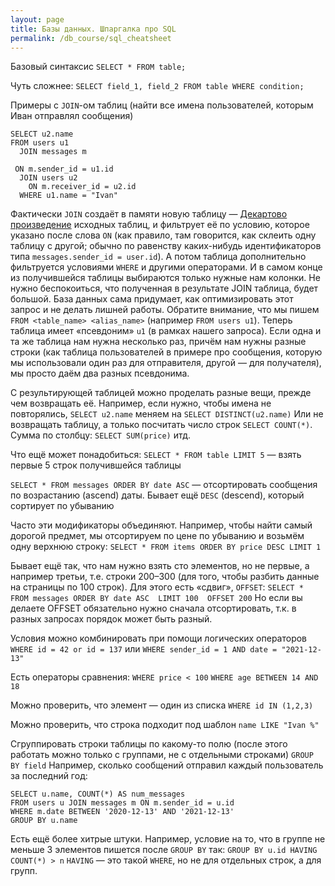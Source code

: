 ```yaml
---
layout: page
title: Базы данных. Шпаргалка про SQL
permalink: /db_course/sql_cheatsheet
---
```


Базовый синтаксис
```SELECT * FROM table;```

Чуть сложнее:
```SELECT field_1, field_2 FROM table WHERE condition;```

Примеры с `JOIN`-ом таблиц (найти все имена пользователей, которым Иван отправлял сообщения)
```
SELECT u2.name 
FROM users u1 
  JOIN messages m
   
 ON m.sender_id = u1.id
  JOIN users u2
    ON m.receiver_id = u2.id
  WHERE u1.name = "Ivan"
```

Фактически `JOIN` создаёт в памяти новую таблицу — [Декартово произведение](https://ru.wikipedia.org/wiki/Прямое_произведение) исходных таблиц, и фильтрует её по условию, которое указано после слова `ON` (как правило, там говорится, как склеить одну таблицу с другой; обычно по равенству каких-нибудь идентификаторов типа `messages.sender_id = user.id`). А потом таблица дополнительно фильтруется условиями `WHERE` и другими операторами. И в самом конце из получившейся таблицы выбираются только нужные нам колонки.
Не нужно беспокоиться, что полученная в результате JOIN таблица, будет большой. База данных сама придумает, как оптимизировать этот запрос и не делать лишней работы.
Обратите внимание, что мы пишем `FROM <table_name> <alias_name>` (например `FROM users u1`). Теперь таблица имеет «псевдоним» `u1` (в рамках нашего запроса). Если одна и та же таблица нам нужна несколько раз, причём нам нужны разные строки (как таблица пользователей в примере про сообщения, которую мы использовали один раз для отправителя, другой — для получателя), мы просто даём два разных псевдонима.

С результирующей таблицей можно проделать разные вещи, прежде чем возвращать её. Например, если нужно, чтобы имена не повторялись, 
```SELECT u2.name```
меняем на 
```SELECT DISTINCT(u2.name)```
Или не возвращать таблицу, а только посчитать число строк `SELECT COUNT(*)`. Сумма по столбцу: `SELECT SUM(price)` итд.

Что ещё может понадобиться:
`SELECT * FROM table LIMIT 5` — взять первые 5 строк получившейся таблицы

`SELECT * FROM messages ORDER BY date ASC` — отсортировать сообщения по возрастанию (ascend) даты. Бывает ещё `DESC` (descend), который сортирует по убыванию

Часто эти модификаторы объединяют. Например, чтобы найти самый дорогой предмет, мы отсортируем по цене по убыванию и возьмём одну верхнюю строку:
```SELECT * FROM items ORDER BY price DESC LIMIT 1```

Бывает ещё так, что нам нужно взять сто элементов, но не первые, а например третьи, т.е. строки 200–300  (для того, чтобы разбить данные на страницы по 100 строк). Для этого есть «сдвиг», `OFFSET`:
```SELECT * FROM messages ORDER BY date ASC  LIMIT 100  OFFSET 200```
Но если вы делаете OFFSET обязательно нужно сначала отсортировать, т.к. в разных запросах порядок может быть разный.

Условия можно комбинировать при помощи логических операторов
```WHERE id = 42 or id = 137```
или
```WHERE sender_id = 1 AND date = "2021-12-13"```

Есть операторы сравнения:
```WHERE price < 100```
```WHERE age BETWEEN 14 AND 18```

Можно проверить, что элемент — один из списка
```WHERE id IN (1,2,3)```

Можно проверить, что строка подходит под шаблон 
```name LIKE "Ivan %"```

Сгруппировать строки таблицы по какому-то полю (после этого работать можно только с группами, не с отдельными строками) 
```GROUP BY field```
Например, сколько сообщений отправил каждый пользователь за последний год:
```
SELECT u.name, COUNT(*) AS num_messages
FROM users u JOIN messages m ON m.sender_id = u.id
WHERE m.date BETWEEN '2020-12-13' AND '2021-12-13'
GROUP BY u.name
```

Есть ещё более хитрые штуки. Например, условие на то, что в группе не меньше 3 элементов пишется после `GROUP BY` так:
```GROUP BY u.id HAVING COUNT(*) > n```
`HAVING` — это такой `WHERE`, но не для отдельных строк, а для групп.
